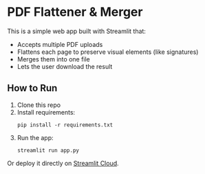 # PDF Flattener & Merger

This is a simple web app built with Streamlit that:
- Accepts multiple PDF uploads
- Flattens each page to preserve visual elements (like signatures)
- Merges them into one file
- Lets the user download the result

## How to Run

1. Clone this repo
2. Install requirements:
   ```
   pip install -r requirements.txt
   ```
3. Run the app:
   ```
   streamlit run app.py
   ```

Or deploy it directly on [Streamlit Cloud](https://streamlit.io/cloud).
